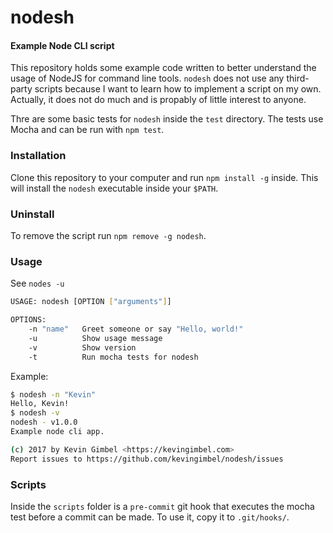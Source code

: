 # nodesh
#### Example Node CLI script

This repository holds some example code written to better understand the usage of NodeJS for command line tools. `nodesh` does not use any third-party scripts because I want to learn how to implement a script on my own. Actually, it does not do much and is propably of little interest to anyone.

Thre are some basic tests for `nodesh` inside the `test` directory. The tests use Mocha and can be run with `npm test`.

### Installation

Clone this repository to your computer and run `npm install -g` inside. This will install the `nodesh` executable inside your `$PATH`. 

### Uninstall 

To remove the script run `npm remove -g nodesh`.

### Usage

See `nodes -u`

```sh
USAGE: nodesh [OPTION ["arguments"]]

OPTIONS:
    -n "name"   Greet someone or say "Hello, world!"
    -u          Show usage message
    -v          Show version
    -t          Run mocha tests for nodesh
```

Example:

```sh
$ nodesh -n "Kevin"
Hello, Kevin!
$ nodesh -v
nodesh - v1.0.0
Example node cli app.

(c) 2017 by Kevin Gimbel <https://kevingimbel.com>
Report issues to https://github.com/kevingimbel/nodesh/issues
```

### Scripts

Inside the `scripts` folder is a `pre-commit` git hook that executes the mocha test before a commit can be made. To use it, copy it to `.git/hooks/`.